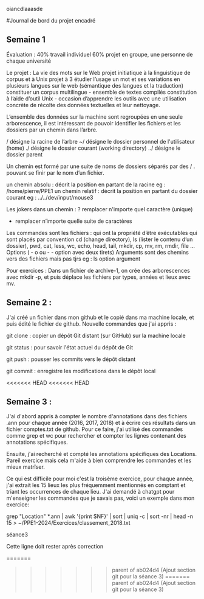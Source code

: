 oiancdlaaasde

#Journal de bord du projet encadré
## Semaine 1
Évaluation : 
40% travail individuel
60% projet en groupe, une personne de chaque université

Le projet : La vie des mots sur le Web
projet initiatique à la linguistique de corpus et à Unix
projet à 3
étudier l’usage un mot et ses variations en plusieurs langues sur le web (sémantique des langues et la traduction)
constituer un corpus multilingue - ensemble de textes compilés
constitution à l’aide d’outil Unix - occasion d’apprendre les outils avec une utilisation concrète de récolte des données textuelles et leur nettoyage.

L’ensemble des données sur la machine sont regroupées en une seule arborescence, il est intéressant de pouvoir identifier les fichiers et les dossiers par un chemin dans l’arbre.

/ désigne la racine de l’arbre
~/ désigne le dossier personnel de l'utilisateur (home)
./ désigne le dossier courant (working directory)
../ désigne le dossier parent

Un chemin est formé par une suite de noms de dossiers séparés par des / . pouvant se finir par le nom d’un fichier.

un chemin absolu : décrit la position en partant de la racine
eg : /home/pierre/PPE1
un chemin relatif : décrit la position en partant du dossier courant
eg : ../../dev/input/mouse3

Les jokers
dans un chemin : 
? remplacer n'importe quel caractère (unique) 
* remplacer n’importe quelle suite de caractères

Les commandes sont les fichiers : 
qui ont la propriété d’être exécutables
qui sont placés par convention
cd (change directory), ls (lister le contenu d’un dossier), pwd, cat, less, wc, echo, head, tail, mkdir, cp, mv, rm, rmdir, file …
Options ( - o ou - - option avec deux tirets)
Arguments sont des chemins vers des fichiers mais pas tjrs
eg : ls option argument

Pour exercices : 
Dans un fichier de archive-1, on crée des arborescences avec mkdir -p, et puis déplace les fichiers par types, années et lieux avec mv.

## Semaine 2 : 
J'ai créé un fichier dans mon github et le copié dans ma machine locale, et puis édité le fichier de github.
Nouvelle commandes que j'ai appris : 

git clone : copier un dépôt Git distant (sur GitHub) sur la machine locale

git status : pour savoir l'état actuel du dépôt de Git

git push : pousser les commits vers le dépôt distant

git commit : enregistre les modifications dans le dépôt local

<<<<<<< HEAD
<<<<<<< HEAD
## Semaine 3 : 

J'ai d'abord appris à compter le nombre d'annotations dans des fichiers .ann pour chaque année (2016, 2017, 2018) et à écrire ces résultats dans un fichier comptes.txt de github. Pour ce faire, j'ai utilisé des commandes comme grep et wc pour rechercher et compter les lignes contenant des annotations spécifiques.

Ensuite, j'ai recherché et compté les annotations spécifiques des Locations. Pareil exercice mais cela m'aide à bien comprendre les commandes et les mieux matrîser.

Ce qui est difficile pour moi c'est la troisème exercice, pour chaque année, j'ai extrait les 15 lieux les plus fréquemment mentionnés en comptant et triant les occurrences de chaque lieu. J'ai demandé à chatgpt pour m'enseigner les commandes que je savais pas, voici un exemple dans mon exercice: 

grep "Location" *.ann | awk '{print $NF}' | sort | uniq -c | sort -nr | head -n 15 > ~/PPE1-2024/Exercices/classement_2018.txt

séance3

Cette ligne doit rester après correction 

=======
>>>>>>> parent of ab024d4 (Ajout section git pour la séance 3)
=======
>>>>>>> parent of ab024d4 (Ajout section git pour la séance 3)
